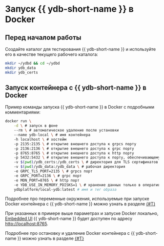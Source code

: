 # Запуск {{ ydb-short-name }} в Docker

## Перед началом работы

Создайте каталог для тестирования {{ ydb-short-name }} и используйте его в качестве текущего рабочего каталога:

```bash
mkdir ~/ydbd && cd ~/ydbd
mkdir ydb_data
mkdir ydb_certs
```

## Запуск контейнера с {{ ydb-short-name }} в Docker

Пример команды запуска {{ ydb-short-name }} в Docker с подробными комментариями:

```bash
docker run \
    -d \ # запуск в фоне
    --rm \ # автоматическое удаление после установки
    --name ydb-local \ # имя контейнера
    -h localhost \ # хостейм
    -p 2135:2135 \ # открытие внешнего доступа к grpcs порту
    -p 2136:2136 \ # открытие внешнего доступа к grpc порту
    -p 8765:8765 \ # открытие внешнего доступа к http порту
    -p 5432:5432 \ # открытие внешнего доступа к порту, обеспечивающему PostgreSQL-совместимость
    -v $(pwd)/ydb_certs:/ydb_certs \ # директория для TLS сертификатов
    -v $(pwd)/ydb_data:/ydb_data \ # рабочая директория
    -e GRPC_TLS_PORT=2135 \ # grpcs порт
    -e GRPC_PORT=2136 \ # grpc порт
    -e MON_PORT=8765 \ # http порт
    -e YDB_USE_IN_MEMORY_PDISKS=1 \ # хранение данных только в оперативной памяти
    ydbplatform/local-ydb:latest # имя и тег образа
```
    
Подробнее про переменные окружения, используемые при запуске Docker контейнера с {{ ydb-short-name }} можно узнать в разделе [{#T}](environment.md)

При указанных в примере выше параметрах и запуске Docker локально, [Embedded UI](../embedded-ui/index.md)  {{ ydb-short-name }} будет доступен по адресу [http://localhost:8765⁠](http://localhost:8765⁠).

Подробнее про остановку и удаление Docker контейнера с {{ ydb-short-name }} можно узнать в разделе [{#T}](cleanup.md)
